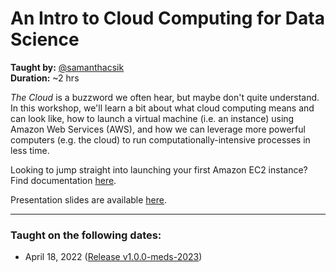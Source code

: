 # An Intro to Cloud Computing for Data Science
**Taught by:** [@samanthacsik](https://github.com/samanthacsik)  
**Duration:** ~2 hrs

*The Cloud* is a buzzword we often hear, but maybe don't quite understand. In this workshop, we'll learn a bit about what cloud computing means and can look like, how to launch a virtual machine (i.e. an instance) using Amazon Web Services (AWS), and how we can leverage more powerful computers (e.g. the cloud) to run computationally-intensive processes in less time.

Looking to jump straight into launching your first Amazon EC2 instance? Find documentation [here](https://docs.google.com/document/d/1Bxp7OMq1_d1l7sMD7qoh8c8cA0rhYIGx-nr4IchH98E/edit?usp=sharing).

Presentation slides are available [here](https://ucsb-meds.github.io/cloud-computing/#1).

---

### Taught on the following dates:
- April 18, 2022   ([Release v1.0.0-meds-2023](https://github.com/UCSB-MEDS/cloud-computing/releases/tag/v1.0.0-meds-2023))
